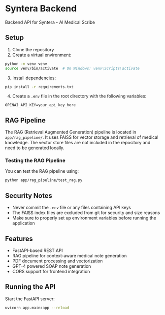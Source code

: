 # Syntera Backend

Backend API for Syntera - AI Medical Scribe

## Setup

1. Clone the repository
2. Create a virtual environment:
```bash
python -m venv venv
source venv/bin/activate  # On Windows: venv\Scripts\activate
```

3. Install dependencies:
```bash
pip install -r requirements.txt
```

4. Create a `.env` file in the root directory with the following variables:
```
OPENAI_API_KEY=your_api_key_here
```

## RAG Pipeline

The RAG (Retrieval Augmented Generation) pipeline is located in `app/rag_pipeline/`. It uses FAISS for vector storage and retrieval of medical knowledge. The vector store files are not included in the repository and need to be generated locally.

### Testing the RAG Pipeline

You can test the RAG pipeline using:
```bash
python app/rag_pipeline/test_rag.py
```

## Security Notes

- Never commit the `.env` file or any files containing API keys
- The FAISS index files are excluded from git for security and size reasons
- Make sure to properly set up environment variables before running the application

## Features

- FastAPI-based REST API
- RAG pipeline for context-aware medical note generation
- PDF document processing and vectorization
- GPT-4 powered SOAP note generation
- CORS support for frontend integration

## Running the API

Start the FastAPI server:
```bash
uvicorn app.main:app --reload
```